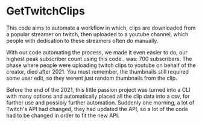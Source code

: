 # GetTwitchClips

This code aims to automate a workflow in which, clips are downloaded from a popular streamer on twitch, then uploaded to a youtube channel, which people with dedication to these streamers often do manually.

With our code automating the process, we made it even easier to do, our highest peak subscriber count using this code.. was: 700 subscribers.
The phase where people were uploading twitch clips to youtube on behalf of the creator, died after 2021. You must remember, the thumbnails still required some user edit, so they werent just random thumbnails from the clip.

Before the end of the 2021, this little passion project was turned into a CLI with many options and automatically placed all the clip data into a csv, for further use and possibly further automation. Suddenly one morning, a lot of Twitch's API had changed, they had updated the API, so a lot of the code had to be changed in order to fit the new API.
